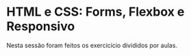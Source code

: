 # HTML e CSS: Forms, Flexbox e Responsivo

Nesta sessão foram feitos os exercicício divididos por aulas.